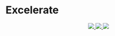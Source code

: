 # Excelerate

<p align="center">
  <a href="https://travis-ci.org/clarkeash/excelerate">
    <img src="https://img.shields.io/travis/clarkeash/excelerate.svg?style=flat-square">
  </a>
  <a href="https://github.com/clarkeash/excelerate/blob/master/LICENSE">
    <img src="https://img.shields.io/github/license/clarkeash/excelerate.svg?style=flat-square">
  </a>
  <a href="https://twitter.com/clarkeash">
    <img src="http://img.shields.io/badge/author-@clarkeash-blue.svg?style=flat-square">
  </a>
</p>
